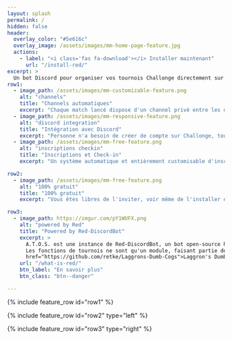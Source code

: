 ```yaml
---
layout: splash
permalink: /
hidden: false
header:
  overlay_color: "#5e616c"
  overlay_image: /assets/images/mm-home-page-feature.jpg
  actions:
    - label: "<i class='fas fa-download'></i> Installer maintenant"
      url: "/install-red/"
excerpt: >
  Un bot Discord pour organiser vos tournois Challonge directement sur Discord !
row1:
  - image_path: /assets/images/mm-customizable-feature.png
    alt: "channels"
    title: "Channels automatiques"
    excerpt: "Chaque match lancé dispose d'un channel privé entre les deux joueurs et vos organisateurs."
  - image_path: /assets/images/mm-responsive-feature.png
    alt: "discord integration"
    title: "Intégration avec Discord"
    excerpt: "Personne n'a besoin de créer de compte sur Challonge, tout est lié entre le bracket et le serveur !"
  - image_path: /assets/images/mm-free-feature.png
    alt: "inscriptions checkin"
    title: "Inscriptions et Check-in"
    excerpt: "Un système automatique et entièrement customisable d'inscriptions est disponible directement via Discord."

row2:
  - image_path: /assets/images/mm-free-feature.png
    alt: "100% gratuit"
    title: "100% gratuit"
    excerpt: "Vous êtes libres de l'inviter, voir même de l'installer et de l'héberger, aucune commande ne vous sera bloquée !"

row3:
  - image_path: https://imgur.com/pY1WUFX.png
    alt: "powered by Red"
    title: "Powered by Red-DiscordBot"
    excerpt: >
      A.T.O.S. est une instance de Red-DiscordBot, un bot open-source hébergeable. <br/>
      Les fonctions de tournois ne sont qu'un module, faisant partie de ma collection de modules, <a
      href="https://github.com/retke/Laggrons-Dumb-Cogs">Laggron's Dumb Cogs</a>.
    url: "/what-is-red/"
    btn_label: "En savoir plus"
    btn_class: "btn--danger"

---
```


{% include feature_row id="row1" %}

{% include feature_row id="row2" type="left" %}

{% include feature_row id="row3" type="right" %}
